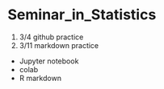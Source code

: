 # Seminar_in_Statistics

1. 3/4 github practice
2. 3/11 markdown practice
  * Jupyter notebook
  * colab
  * R markdown

